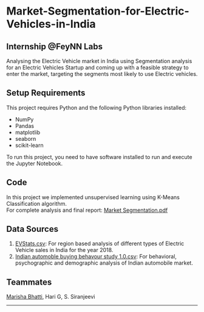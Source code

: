 # Market-Segmentation-for-Electric-Vehicles-in-India
## Internship @FeyNN Labs
Analysing the Electric Vehicle market in India using Segmentation analysis for an Electric Vehicles Startup and coming up with a feasible strategy to enter the market, targeting the segments most likely to use Electric vehicles.<br>
## Setup Requirements
This project requires Python and the following Python libraries installed:<br>
- NumPy
- Pandas
- matplotlib
- seaborn
- scikit-learn

To run this project, you need to have software installed to run and execute the Jupyter Notebook.
## Code
In this project we implemented unsupervised learning using K-Means Classification algorithm.<br>
For complete analysis and final report: [Market Segmentation.pdf](https://github.com/Marisha18/Market-Segmentation-for-Electric-Vehicles-in-India/blob/main/Market%20Segmentation.pdf)
## Data Sources
1. [EVStats.csv](https://electricvehicles.in/electric-vehicles-sales-report-in-india-2018/): For region based analysis of different types of Electric Vehicle sales in India for the year 2018.
2. [Indian automoble buying behavour study 1.0.csv](https://www.kaggle.com/karivedha/indian-consumers-cars-purchasing-behaviour): For behavioral, psychographic and demographic analysis of Indian automobile market.

## Teammates
[Marisha Bhatti](https://github.com/Marisha18), Hari G, S. Siranjeevi
- - -
